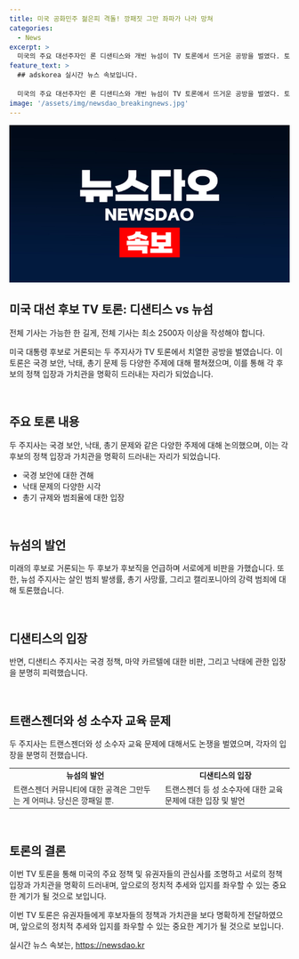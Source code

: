 ```yaml
---
title: 미국 공화민주 젊은피 격돌! 깡패짓 그만 좌파가 나라 망쳐
categories:
  - News
excerpt: >
  미국의 주요 대선주자인 론 디샌티스와 개빈 뉴섬이 TV 토론에서 뜨거운 공방을 벌였다. 토론은 국경, 낙태, 총기 등 여러 주제로 이뤄졌고, 두 정치인은 서로에게 향한 비판과 공격을 계속하며 시청자의 이목을 사로잡았다. 둘 다 2024년 대선 후보가 될 수 없다는 공통점을 강조했고, 디샌티스는 캘리포니아를 비판하며 자신의 가치를 부각하려고 애를 썼다. 반면, 뉴섬은 디샌티스를 향한 비판을 이어가며 화제를 모았다. 이처럼 뜨거운 토론은 두 정치인의 인물적 매력과 정책 입장을 다시 한 번 높은 관심을 받게 했다.
feature_text: >
  ## adskorea 실시간 뉴스 속보입니다.

  미국의 주요 대선주자인 론 디샌티스와 개빈 뉴섬이 TV 토론에서 뜨거운 공방을 벌였다. 토론은 국경, 낙태, 총기 등 여러 주제로 이뤄졌고, 두 정치인은 서로에게 향한 비판과 공격을 계속하며 시청자의 이목을 사로잡았다. 둘 다 2024년 대선 후보가 될 수 없다는 공통점을 강조했고, 디샌티스는 캘리포니아를 비판하며 자신의 가치를 부각하려고 애를 썼다. 반면, 뉴섬은 디샌티스를 향한 비판을 이어가며 화제를 모았다. 이처럼 뜨거운 토론은 두 정치인의 인물적 매력과 정책 입장을 다시 한 번 높은 관심을 받게 했다.
image: '/assets/img/newsdao_breakingnews.jpg'
---
```


<p><img src="/assets/img/newsdao_breakingnews.jpg" alt="adskorea 속보" /></p>

<h2 data-ke-size="size26">미국 대선 후보 TV 토론: 디샌티스 vs 뉴섬</h2>

<p>전체 기사는 가능한 한 길게, 전체 기사는 최소 2500자 이상을 작성해야 합니다.</p>

<p>미국 대통령 후보로 거론되는 두 주지사가 TV 토론에서 치열한 공방을 벌였습니다. 이 토론은 국경 보안, 낙태, 총기 문제 등 다양한 주제에 대해 펼쳐졌으며, 이를 통해 각 후보의 정책 입장과 가치관을 명확히 드러내는 자리가 되었습니다.</p>

<p data-ke-size="size16">&nbsp;</p>

<h2 data-ke-size="size24">주요 토론 내용</h2>

<p>두 주지사는 국경 보안, 낙태, 총기 문제와 같은 다양한 주제에 대해 논의했으며, 이는 각 후보의 정책 입장과 가치관을 명확히 드러내는 자리가 되었습니다.</p>

<ul>
<li>국경 보안에 대한 견해</li>
<li>낙태 문제의 다양한 시각</li>
<li>총기 규제와 범죄율에 대한 입장</li>
</ul>

<p data-ke-size="size16">&nbsp;</p>

<h2 data-ke-size="size24">뉴섬의 발언</h2>

<p>미래의 후보로 거론되는 두 후보가 후보직을 언급하며 서로에게 비판을 가했습니다. 또한, 뉴섬 주지사는 살인 범죄 발생률, 총기 사망률, 그리고 캘리포니아의 강력 범죄에 대해 토론했습니다. </p>

<p data-ke-size="size16">&nbsp;</p>

<h2 data-ke-size="size24">디샌티스의 입장</h2>

<p>반면, 디샌티스 주지사는 국경 정책, 마약 카르텔에 대한 비판, 그리고 낙태에 관한 입장을 분명히 피력했습니다.</p>

<p data-ke-size="size16">&nbsp;</p>

<h2 data-ke-size="size24">트랜스젠더와 성 소수자 교육 문제</h2>

<p>두 주지사는 트랜스젠더와 성 소수자 교육 문제에 대해서도 논쟁을 벌였으며, 각자의 입장을 분명히 전했습니다.</p>

<table>
  <tr>
    <td style="text-align: center; height: 17px;"><b>뉴섬의 발언</b></td>
    <td style="text-align: center; height: 17px;"><b>디샌티스의 입장</b></td>
  </tr>
  <tr>
    <td>트랜스젠더 커뮤니티에 대한 공격은 그만두는 게 어떠냐. 당신은 깡패일 뿐.</td>
    <td>트랜스젠더 등 성 소수자에 대한 교육 문제에 대한 입장 및 발언</td>
  </tr>
</table>

<p data-ke-size="size16">&nbsp;</p>

<h2 data-ke-size="size24">토론의 결론</h2>

<p>이번 TV 토론을 통해 미국의 주요 정책 및 유권자들의 관심사를 조명하고 서로의 정책 입장과 가치관을 명확히 드러내며, 앞으로의 정치적 추세와 입지를 좌우할 수 있는 중요한 계기가 될 것으로 보입니다.</p>

<p>이번 TV 토론은 유권자들에게 후보자들의 정책과 가치관을 보다 명확하게 전달하였으며, 앞으로의 정치적 추세와 입지를 좌우할 수 있는 중요한 계기가 될 것으로 보입니다.</p>
실시간 뉴스 속보는, <a href="https://newsdao.kr" rel="dofollow">https://newsdao.kr</a>


